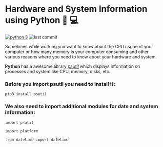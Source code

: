 # **Hardware and System Information using Python** :snake:  :computer:

[![python 3](https://img.shields.io/badge/python-3.8-blue)](https://python.org)
![last commit](https://img.shields.io/github/last-commit/Somanyu/PythonIdeas)

 Sometimes while working you want to know about the CPU usgae of your computer or how many memory is your computer consuming and other various reasons where you need to know about your hardware and system. 

 **Python** has a awesome library [*psutil*](https://github.com/giampaolo/psutil) which displays information on processes and system like CPU, memory, disks, etc.
 

### Before you import psutil you need to install it:

 ```pip3 install psutil```
 

### We also need to import additional modules for date and system information:

```import psutil```

```import platform```

```from datetime import datetime```
